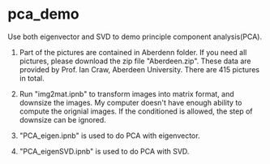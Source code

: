 # pca_demo
Use both eigenvector and SVD to demo principle component analysis(PCA).

1. Part of the pictures are contained in Aberdenn folder. If you need all pictures, please download the  zip file "Aberdeen.zip". These data are provided by Prof. Ian Craw, Aberdeen University. There are 415  pictures in total.

2. Run "img2mat.ipnb" to transform images into matrix format, and downsize the images. My computer doesn't have enough ability to compute the orignial images. If the conditioned is allowed, the step of downsize can be ignored.

3. "PCA_eigen.ipnb" is used to do PCA with eigenvector.

4. "PCA_eigenSVD.ipnb" is used to do PCA with SVD.
